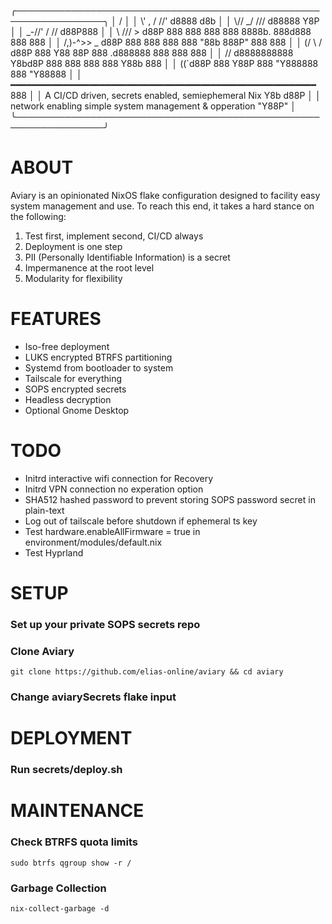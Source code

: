 ╭────────────────────────────────────────────────────────────────╮
│              /                                                 │
│ \\\' ,      / //' d8888          d8b                           │
│  \\\//    _/ /// d88888          Y8P                           │
│   \_-//' /  /\/ d88P888                                        │
│     \ ///  >   d88P 888 888  888 888  8888b.  888d888 888  888 │
│    /,)-^>>  _ d88P  888 888  888 888     "88b 888P"   888  888 │
│    (/   \\ / d88P   888 Y88  88P 888 .d888888 888     888  888 │
│          // d8888888888  Y8bd8P  888 888  888 888     Y88b 888 │
│         ((`d88P     888   Y88P   888 "Y888888 888      "Y88888 │
│ ━━━━━━━━━━━━━━━━━━━━━━━━━━━━━━━━━━━━━━━━━━━━━━━━━━━━━━━━━━ 888 │
│   A CI/CD driven, secrets enabled, semiephemeral Nix  Y8b d88P │
│ network enabling simple system management & opperation "Y88P"  │
╰────────────────────────────────────────────────────────────────╯

# ABOUT
Aviary is an opinionated NixOS flake configuration designed to facility easy system management and use. To reach this end, it takes a hard stance on the following:

 1. Test first, implement second, CI/CD always
 2. Deployment is one step
 3. PII (Personally Identifiable Information) is a secret 
 4. Impermanence at the root level
 5. Modularity for flexibility

# FEATURES
 - Iso-free deployment
 - LUKS encrypted BTRFS partitioning
 - Systemd from bootloader to system
 - Tailscale for everything
 - SOPS encrypted secrets
 - Headless decryption
 - Optional Gnome Desktop

# TODO
 - Initrd interactive wifi connection for Recovery
 - Initrd VPN connection no experation option
 - SHA512 hashed password to prevent storing SOPS password secret in plain-text
 - Log out of tailscale before shutdown if ephemeral ts key
 - Test hardware.enableAllFirmware = true in environment/modules/default.nix
 - Test Hyprland

# SETUP

### Set up your private SOPS secrets repo

### Clone Aviary
```
git clone https://github.com/elias-online/aviary && cd aviary
```

### Change aviarySecrets flake input

# DEPLOYMENT

### Run secrets/deploy.sh

# MAINTENANCE

### Check BTRFS quota limits
```
sudo btrfs qgroup show -r /
```

### Garbage Collection
```
nix-collect-garbage -d
```
